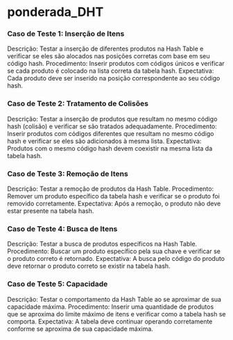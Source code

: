 # ponderada_DHT
### Caso de Teste 1: Inserção de Itens

Descrição: Testar a inserção de diferentes produtos na Hash Table e verificar se eles são alocados nas posições corretas com base em seu código hash.
Procedimento: Inserir produtos com códigos únicos e verificar se cada produto é colocado na lista correta da tabela hash.
Expectativa: Cada produto deve ser inserido na posição correspondente ao seu código hash.

### Caso de Teste 2: Tratamento de Colisões

Descrição: Testar a inserção de produtos que resultam no mesmo código hash (colisão) e verificar se são tratados adequadamente.
Procedimento: Inserir produtos com códigos diferentes que resultam no mesmo código hash e verificar se eles são adicionados à mesma lista.
Expectativa: Produtos com o mesmo código hash devem coexistir na mesma lista da tabela hash.

### Caso de Teste 3: Remoção de Itens

Descrição: Testar a remoção de produtos da Hash Table.
Procedimento: Remover um produto específico da tabela hash e verificar se o produto foi removido corretamente.
Expectativa: Após a remoção, o produto não deve estar presente na tabela hash.

### Caso de Teste 4: Busca de Itens

Descrição: Testar a busca de produtos específicos na Hash Table.
Procedimento: Buscar um produto específico pela sua chave e verificar se o produto correto é retornado.
Expectativa: A busca pelo código do produto deve retornar o produto correto se existir na tabela hash.

### Caso de Teste 5: Capacidade 

Descrição: Testar o comportamento da Hash Table ao se aproximar de sua capacidade máxima.
Procedimento: Inserir uma quantidade de produtos que se aproxima do limite máximo de itens e verificar como a tabela hash se comporta.
Expectativa: A tabela deve continuar operando corretamente conforme se aproxima de sua capacidade máxima.

